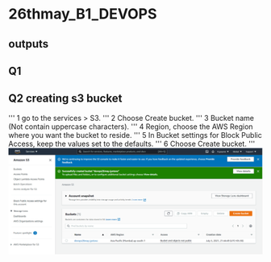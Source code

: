 # 26thmay_B1_DEVOPS

## outputs

## Q1

## Q2 creating s3 bucket
'''
1 go to the services > S3.
'''
2 Choose Create bucket.
'''
3 Bucket name (Not contain uppercase characters).
'''
4 Region, choose the AWS Region where you want the bucket to reside.
'''
5 In Bucket settings for Block Public Access, keep the values set to the defaults.
'''
6 Choose Create bucket.
'''
<img src=op2.png>

